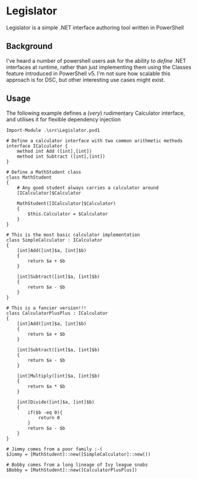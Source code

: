# Legislator
Legislator is a simple .NET interface authoring tool written in PowerShell

## Background

I've heard a number of powershell users ask for the ability to _define_ .NET interfaces at runtime, rather than just implementing them using the Classes feature introduced in PowerShell v5. I'm not sure how scalable this approach is for DSC, but other interesting use cases might exist.

## Usage

The following example defines a (_very_) rudimentary Calculator interface, and utilises it for flexible dependency injection

    Import-Module .\src\Legislator.psd1
    
    # Define a calculator interface with two common arithmetic methods
    interface ICalculator {
        method int Add ([int],[int])
        method int Subtract ([int],[int])
    }
    
    # Define a MathStudent class
    class MathStudent 
    {
        # Any good student always carries a calculator around
        [ICalculator]$Calculator

        MathStudent([ICalculator]$Calculator)
        {
            $this.Calculator = $Calculator
        }
    }
    
    # This is the most basic calculator implementation
    class SimpleCalculator : ICalculator
    {
        [int]Add([int]$a, [int]$b)
        {
            return $a + $b
        }
        
        [int]Subtract([int]$a, [int]$b)
        {
            return $a - $b
        }
    }
    
    # This is a fancier version!!!
    class CalculatorPlusPlus : ICalculator
    {
        [int]Add([int]$a, [int]$b)
        {
            return $a + $b
        }
        
        [int]Subtract([int]$a, [int]$b)
        {
            return $a - $b
        }

        [int]Multiply([int]$a, [int]$b)
        {
            return $a * $b
        }
        
        [int]Divide([int]$a, [int]$b)
        {
            if($b -eq 0){
                return 0
            }
            return $a - $b
        }
    }
   
    # Jimmy comes from a poor family :-(
    $Jimmy = [MathStudent]::new([SimpleCalculator]::new())
    
    # Bobby comes from a long lineage of Ivy league snobs
    $Bobby = [MathStudent]::new([CalculatorPlusPlus])
